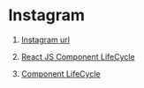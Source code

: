 # Instagram

1. [Instagram url](https://www.instagram.com/zerotoonelabs/?__a=1)

2. [React JS Component LifeCycle](https://reactjs.org/docs/react-component.html)

3. [Component LifeCycle](https://medium.com/@baphemot/understanding-reactjs-component-life-cycle-823a640b3e8d)